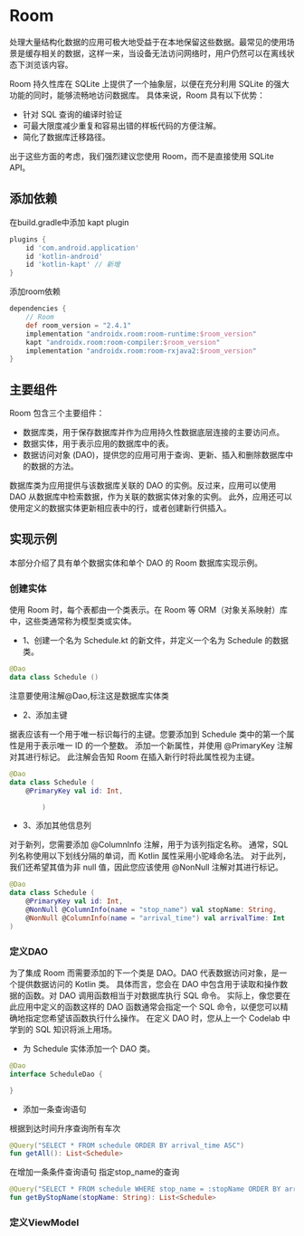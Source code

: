 # Room

处理大量结构化数据的应用可极大地受益于在本地保留这些数据。最常见的使用场景是缓存相关的数据，这样一来，当设备无法访问网络时，用户仍然可以在离线状态下浏览该内容。

Room 持久性库在 SQLite 上提供了一个抽象层，以便在充分利用 SQLite 的强大功能的同时，能够流畅地访问数据库。
具体来说，Room 具有以下优势：

* 针对 SQL 查询的编译时验证
* 可最大限度减少重复和容易出错的样板代码的方便注解。
* 简化了数据库迁移路径。

出于这些方面的考虑，我们强烈建议您使用 Room，而不是直接使用 SQLite API。


## 添加依赖

在build.gradle中添加 kapt plugin
```groovy
plugins {
    id 'com.android.application'
    id 'kotlin-android'
    id 'kotlin-kapt' // 新增
}
```

添加room依赖

```groovy
dependencies {
    // Room
    def room_version = "2.4.1"
    implementation "androidx.room:room-runtime:$room_version"
    kapt "androidx.room:room-compiler:$room_version"
    implementation "androidx.room:room-rxjava2:$room_version"
}

```
## 主要组件


Room 包含三个主要组件：

* 数据库类，用于保存数据库并作为应用持久性数据底层连接的主要访问点。
* 数据实体，用于表示应用的数据库中的表。
* 数据访问对象 (DAO)，提供您的应用可用于查询、更新、插入和删除数据库中的数据的方法。

数据库类为应用提供与该数据库关联的 DAO 的实例。反过来，应用可以使用 DAO 从数据库中检索数据，作为关联的数据实体对象的实例。
此外，应用还可以使用定义的数据实体更新相应表中的行，或者创建新行供插入。


## 实现示例
本部分介绍了具有单个数据实体和单个 DAO 的 Room 数据库实现示例。

### 创建实体

使用 Room 时，每个表都由一个类表示。在 Room 等 ORM（对象关系映射）库中，这些类通常称为模型类或实体。

* 1、创建一个名为 Schedule.kt 的新文件，并定义一个名为 Schedule 的数据类。
```kotlin
@Dao
data class Schedule ()
```
注意要使用注解@Dao,标注这是数据库实体类

* 2、添加主键

据表应该有一个用于唯一标识每行的主键。您要添加到 Schedule 类中的第一个属性是用于表示唯一 ID 的一个整数。
添加一个新属性，并使用 @PrimaryKey 注解对其进行标记。
此注解会告知 Room 在插入新行时将此属性视为主键。

```kotlin
@Dao
data class Schedule (
    @PrimaryKey val id: Int,

        )
```

* 3、添加其他信息列

对于新列，您需要添加 @ColumnInfo 注解，用于为该列指定名称。
通常，SQL 列名称使用以下划线分隔的单词，而 Kotlin 属性采用小驼峰命名法。
对于此列，我们还希望其值为非 null 值，因此您应该使用 @NonNull 注解对其进行标记。

```kotlin
@Dao
data class Schedule (
    @PrimaryKey val id: Int,
    @NonNull @ColumnInfo(name = "stop_name") val stopName: String,
    @NonNull @ColumnInfo(name = "arrival_time") val arrivalTime: Int
)
```


### 定义DAO

为了集成 Room 而需要添加的下一个类是 DAO。DAO 代表数据访问对象，是一个提供数据访问的 Kotlin 类。
具体而言，您会在 DAO 中包含用于读取和操作数据的函数。对 DAO 调用函数相当于对数据库执行 SQL 命令。
实际上，像您要在此应用中定义的函数这样的 DAO 函数通常会指定一个 SQL 命令，以便您可以精确地指定您希望该函数执行什么操作。
在定义 DAO 时，您从上一个 Codelab 中学到的 SQL 知识将派上用场。

* 为 Schedule 实体添加一个 DAO 类。

```kotlin
@Dao
interface ScheduleDao {

}
```

* 添加一条查询语句

根据到达时间升序查询所有车次

```kotlin
@Query("SELECT * FROM schedule ORDER BY arrival_time ASC")
fun getAll(): List<Schedule>
```

在增加一条条件查询语句
指定stop_name的查询

```kotlin
@Query("SELECT * FROM schedule WHERE stop_name = :stopName ORDER BY arrival_time ASC")
fun getByStopName(stopName: String): List<Schedule>
```



### 定义ViewModel

